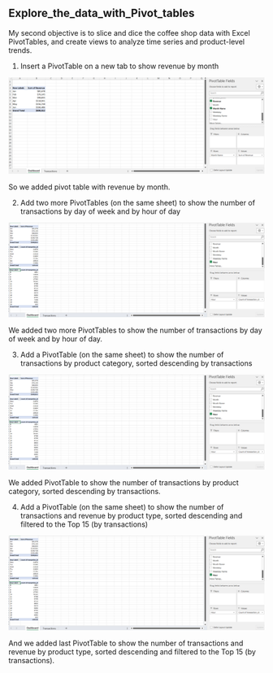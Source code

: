 ## Explore_the_data_with_Pivot_tables

My  second objective is to slice and dice the coffee shop data with Excel PivotTables, and create views to analyze time series and product-level trends.

1. Insert a PivotTable on a new tab to show revenue by month

![](/Coffee_Shop_Sales/screenshots/adding_pivot_table.png)

So we added pivot table with revenue by month. 

2. Add two more PivotTables (on the same sheet) to show the number of transactions by day of week and by hour of day

![](/Coffee_Shop_Sales/screenshots/adding_additional_pivots.png)

We added two more PivotTables to show the number of transactions by day of week and by hour of day.

3. Add a PivotTable (on the same sheet) to show the number of transactions by product category, sorted descending by transactions

![](/Coffee_Shop_Sales/screenshots/adding_additional_pivots1.png)

We added PivotTable to show the number of transactions by product category, sorted descending by transactions.

4. Add a PivotTable (on the same sheet) to show the number of transactions and revenue by product type, sorted descending and filtered to the Top 15 (by transactions)

![](/Coffee_Shop_Sales/screenshots/adding_additional_pivots2.png)

And we added last PivotTable to show the number of transactions and revenue by product type, sorted descending and filtered to the Top 15 (by transactions).

